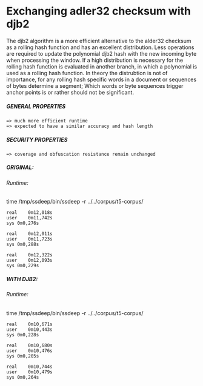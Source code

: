 # Exchanging adler32 checksum with djb2
The djb2 algorithm is a more efficient alternative to the alder32 checksum as a rolling hash function and has an excellent distribution. Less operations are required to update the polynomial djb2 hash with the new incoming byte when processing the window. If a high distribution is necessary for the rolling hash function is evaluated in another branch, in which a polynomial is used as a rolling hash function. In theory the distrubtion is not of importance, for any rolling hash specific words in a document or sequences of bytes determine a segment; Which words or byte sequences trigger anchor points is or rather should not be significant.  

##### GENERAL PROPERTIES
    => much more efficient runtime
    => expected to have a similar accuracy and hash length

##### SECURITY PROPERTIES
    => coverage and obfuscation resistance remain unchanged

##### ORIGINAL:
###### Runtime:
time /tmp/ssdeep/bin/ssdeep -r ../../corpus/t5-corpus/

	real	0m12,018s
	user	0m11,742s
	sys	0m0,276s

	real	0m12,011s
	user	0m11,723s
	sys	0m0,288s

	real	0m12,322s
	user	0m12,093s
	sys	0m0,229s


##### WITH DJB2:
###### Runtime:
time /tmp/ssdeep/bin/ssdeep -r ../../corpus/t5-corpus/

	real	0m10,671s
	user	0m10,443s
	sys	0m0,228s

	real	0m10,680s
	user	0m10,476s
	sys	0m0,205s

	real	0m10,744s
	user	0m10,479s
	sys	0m0,264s


